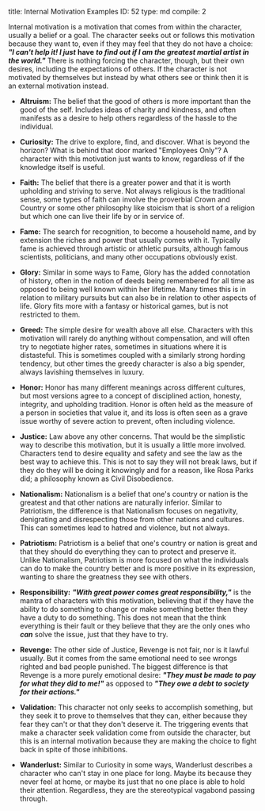 title:          Internal Motivation Examples
ID:             52
type:           md
compile:        2


Internal motivation is a motivation that comes from within the character, usually a belief or a goal. The character seeks out or follows this motivation because they want to, even if they may feel that they do not have a choice: ***"I can't help it! I just*** **have** ***to find out if I am the greatest martial artist in the world."*** There is nothing forcing the character, though, but their own desires, including the expectations of others. If the character is not motivated by themselves but instead by what others see or think then it is an external motivation instead.

- **Altruism:** The belief that the good of others is more important than the good of the self. Includes ideas of charity and kindness, and often manifests as a desire to help others regardless of the hassle to the individual.

- **Curiosity:** The drive to explore, find, and discover. What is beyond the horizon? What is behind that door marked "Employees Only"? A character with this motivation just wants to know, regardless of if the knowledge itself is useful.

- **Faith:** The belief that there is a greater power and that it is worth upholding and striving to serve. Not always religious is the traditional sense, some types of faith can involve the proverbial Crown and Country or some other philosophy like stoicism that is short of a religion but which one can live their life by or in service of.

- **Fame:** The search for recognition, to become a household name, and by extension the riches and power that usually comes with it. Typically fame is achieved through artistic or athletic pursuits, although famous scientists, politicians, and many other occupations obviously exist.

- **Glory:** Similar in some ways to Fame, Glory has the added connotation of history, often in the notion of deeds being remembered for all time as opposed to being well known within her lifetime. Many times this is in relation to military pursuits but can also be in relation to other aspects of life. Glory fits more with a fantasy or historical games, but is not restricted to them.

- **Greed:** The simple desire for wealth above all else. Characters with this motivation will rarely do anything without compensation, and will often try to negotiate higher rates, sometimes in situations where it is distasteful. This is sometimes coupled with a similarly strong hording tendency, but other times the greedy character is also a big spender, always lavishing themselves in luxury.

- **Honor:** Honor has many different meanings across different cultures, but most versions agree to a concept of disciplined action, honesty, integrity, and upholding tradition. Honor is often held as the measure of a person in societies that value it, and its loss is often seen as a grave issue worthy of severe action to prevent, often including violence.

- **Justice:** Law above any other concerns. That would be the simplistic way to describe this motivation, but it is usually a little more involved. Characters tend to desire equality and safety and see the law as the best way to achieve this. This is not to say they will not break laws, but if they do they will be doing it knowingly and for a reason, like Rosa Parks did; a philosophy known as Civil Disobedience.

- **Nationalism:** Nationalism is a belief that one's country or nation is the greatest and that other nations are naturally inferior. Similar to Patriotism, the difference is that Nationalism focuses on negativity, denigrating and disrespecting those from other nations and cultures. This can sometimes lead to hatred and violence, but not always.

- **Patriotism:** Patriotism is a belief that one's country or nation is great and that they should do everything they can to protect and preserve it. Unlike Nationalism, Patriotism is more focused on what the individuals can do to make the country better and is more positive in its expression, wanting to share the greatness they see with others.

- **Responsibility:** ***"With great power comes great responsibility,"*** is the mantra of characters with this motivation, believing that if they have the ability to do something to change or make something better then they have a duty to do something. This does not mean that the think everything is their fault or they believe that they are the only ones who ***can*** solve the issue, just that they have to try.

- **Revenge:** The other side of Justice, Revenge is not fair, nor is it lawful usually. But it comes from the same emotional need to see wrongs righted and bad people punished. The biggest difference is that Revenge is a more purely emotional desire: ***"They must be made to pay for what they did to me!"*** as opposed to ***"They owe a debt to society for their actions."***

- **Validation:** This character not only seeks to accomplish something, but they seek it to prove to themselves that they can, either because they fear they can't or that they don't deserve it. The triggering events that make a character seek validation come from outside the character, but this is an internal motivation because they are making the choice to fight back in spite of those inhibitions.

- **Wanderlust:** Similar to Curiosity in some ways, Wanderlust describes a character who can't stay in one place for long. Maybe its because they never feel at home, or maybe its just that no one place is able to hold their attention. Regardless, they are the stereotypical vagabond passing through.